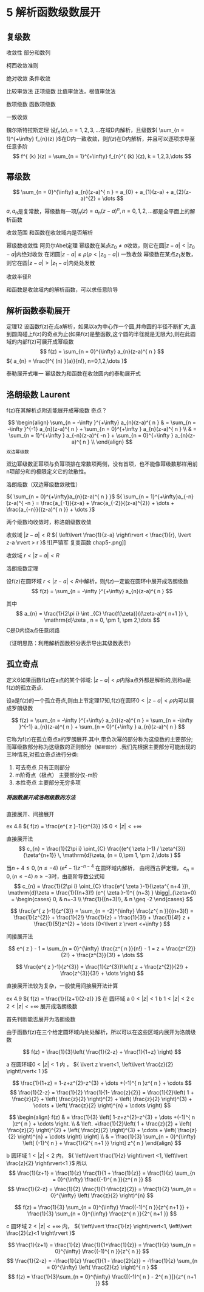 # 5 解析函数级数展开

## 复级数

收敛性
部分和数列

柯西收敛准则

绝对收敛
条件收敛

比较审敛法
正项级数 比值审敛法，根值审敛法

数项级数
函数项级数

一致收敛

魏尔斯特拉斯定理
设${ f_{n}(z), n=1,2,3,\dots }$在域D内解析，且级数${ \sum_{n = 1}^{+\infty} f_{n}(z) }$在D内一致收敛，则${ f(z) }$在D内解析，并且可以逐项求导至任意多阶
$$
f^{ (k) }(z) = \sum_{n = 1}^{+\infty} f_{n}^{ (k) }(z), k = 1,2,3,\dots 
$$


## 幂级数

$$
\sum_{n = 0}^{\infty} a_{n}(z-a)^{ n } 
= a_{0} + a_{1}(z-a) + a_{2}(z-a)^{2} + \dots 
$$

${ a,a_{n} }$是复常数，幂级数每一项${ f_{n}(z) = a_{n}(z-a)^{ n }, n=0,1,2,\dots }$都是全平面上的解析函数

收敛范围
和函数在收敛域内是否解析


幂级数收敛性
阿贝尔Abel定理
幂级数在某点${ z_{0} \neq a }$收敛，则它在圆${ \lvert z-a \rvert < \lvert z_{0}-a \rvert }$内绝对收敛
在闭圆${ \lvert z-a \rvert\leq\rho(\rho < \lvert z_{0}-a \rvert) }$ 一致收敛
幂级数在某点${ z_{1}  }$发散，则它在圆${ \lvert z-a \rvert > \lvert z_{1}-a \rvert }$内处处发散

收敛半径R

和函数是收敛域内的解析函数，可以求任意阶导

## 解析函数泰勒展开


定理12 设函数f(z)在点a解析，如果以a为中心作一个圆,并命圆的半径不断扩大,直到圆周碰上f(z)的奇点为止(如果f(z)是整函数,这个圆的半径就是无限大),则在此圆域的内部f(z)可展开成幂级数
$$
f(z) = \sum_{n = 0}^{\infty} a_{n}(z-a)^{ n }
$$
${ a_{n} = \frac{f^{ (n) }(a)}{n!}, n=0,1,2,\dots }$

泰勒展开式唯一
幂级数为和函数在收敛圆内的泰勒展开式

## 洛朗级数 Laurent

f(z)在其解析点附近能展开成幂级数
奇点？

$$
\begin{align}
\sum_{n = -\infty }^{+\infty} a_{n}(z-a)^{ n }  
& = \sum_{n = -\infty }^{-1} a_{n}(z-a)^{ n } + \sum_{n = 0}^{+\infty } a_{n}(z-a)^{ n } \\
& = \sum_{n = 1}^{+\infty }  a_{-n}(z-a)^{ -n } + \sum_{n = 0}^{+\infty } a_{n}(z-a)^{ n } \\
\end{align}
$$
`双边幂级数`

双边幂级数正幂项与负幂项排在常数项两侧，没有首项，也不能像幂级数那样用前n项部分和的极限定义它的敛散性。

洛朗级数（双边幂级数敛散性）

${ \sum_{n = 0}^{+\infty}a_{n}(z-a)^{ n } }$
${ \sum_{n = 1}^{+\infty}a_{-n}(z-a)^{ -n } = \frac{a_{-1}}{z-a} + \frac{a_{-2}}{(z-a)^{2}} + \dots + \frac{a_{-n}}{(z-a)^{ n }} + \dots }$

两个级数均收敛时，称洛朗级数收敛

收敛域
${ \lvert z-a \rvert < R }$
${ \left\lvert  \frac{1}{z-a}  \right\rvert < \frac{1}{r}, \lvert z-a \rvert > r }$
![[严镇军 复变函数 chap5-.png]]

收敛域 ${ r < \lvert z-a \rvert < R }$


洛朗级数定理

设f(z)在圆环域 ${ r < \lvert z-a \rvert < R }$中解析，则${ f(z) }$一定能在圆环中展开成洛朗级数
$$
f(z) =
\sum_{n = -\infty }^{+\infty} a_{n}(z-a)^{ n }  
$$

其中
$$
a_{n} = \frac{1}{2\pi i} \int _{C} \frac{f(\zeta)}{(\zeta-a)^{ n+1 }} \, \mathrm{d}\zeta , n = 0, \pm 1, \pm 2,\dots 
$$
C是D内绕a点任意闭路

（证明思路：利用解析函数积分表示导出其级数表示）

## 孤立奇点

定义6如果函数f(z)在a点的某个邻域: ${ \lvert z-a \rvert<\rho }$内除a点外都是解析的,则称a是f(z)的孤立奇点.

设a是f(z)的一个孤立奇点,则由上节定理17知,f(z)在圆环${ 0 < \lvert z-a \rvert < \rho }$内可以展成罗朗级数

$$
f(z) = \sum_{n = -\infty }^{+\infty} a_{n}(z-a)^{ n }  
= \sum_{n = -\infty }^{-1} a_{n}(z-a)^{ n } + \sum_{n = 0}^{+\infty } a_{n}(z-a)^{ n } 
$$

它称为f(z)在孤立奇点a的罗朗展开.其中,带负次幂的部分称为这级数的主要部分;而幂级数部分称为这级数的正则部分（`解析部分`）.我们先根据主要部分可能出现的三种情况,对孤立奇点进行分类:

1. 可去奇点 只有正则部分  
2. m阶奇点（极点） 主要部分仅-m阶
3. 本性奇点 主要部分无穷多项



##### 将函数展开成洛朗级数的方法

直接展开、间接展开

ex 4.8 ${ f(z) = \frac{e^{ z }-1}{z^{3}} }$ ${ 0 < \lvert z \rvert < +\infty }$

直接展开法
$$
c_{n} = \frac{1}{2\pi i} \oint_{C} \frac{(e^{ \zeta }-1) / \zeta^{3}}{\zeta^{n+1}} \, \mathrm{d}\zeta,  (n = 0,\pm 1, \pm 2,\dots )
$$

当${ n+4 \leq 0,(n \leq -4) }$ 
${ (e^{ z }-1) z^{ -n-4 } }$ 在圆环域内解析， 由柯西古萨定理， ${ c_{n} = 0 , (n \leq -4)}$ 
${ n \geq-3 }$时，由高阶导数公式知
$$
c_{n} = \frac{1}{2\pi i} \oint_{C} \frac{e^{ \zeta }-1}{\zeta^{ n+4 }}\, \mathrm{d}\zeta = \frac{1}{(n+3)!} (e^{ \zeta }-1)^{ (n+3) } \bigg|_{\zeta=0} = 
\begin{cases}
0, & n=-3 \\
\frac{1}{(n+3)!}, & n \geq -2 
\end{cases}
$$

$$
\frac{e^{ z }-1}{z^{3}} = 
\sum_{n = -2}^{\infty} \frac{z^{ n }}{(n+3)!} 
= \frac{1}{z^{2}} + \frac{1}{2!} \frac{1}{z} + \frac{1}{3!} + \frac{1}{4!} z + \frac{1}{5!}z^{2} + \dots  (0<\lvert z \rvert <+\infty )
$$


间接展开法

$$
e^{ z } - 1 = \sum_{n = 0}^{\infty} \frac{z^{ n }}{n!} - 1 
= z + \frac{z^{2}}{2!} + \frac{z^{3}}{3!} + \dots 
$$

$$
\frac{e^{ z }-1}{z^{3}} = \frac{1}{z^{3}}\left(  z + \frac{z^{2}}{2!} + \frac{z^{3}}{3!} + \dots \right)
$$

直接展开法较为复杂，一般使用间接展开法计算


ex 4.9 ${ f(z) = \frac{1}{(z+1)(2-z)} }$
在 圆环域
a ${ 0<\lvert z \rvert<1 }$
b ${ 1<\lvert z \rvert<2 }$
c ${ 2<\lvert z \rvert<+\infty }$
展开成洛朗级数

首先判断能否展开为洛朗级数

由于函数f(z)在三个给定圆环域内处处解析，所以可以在这些区域内展开为洛朗级数

$$
f(z) = \frac{1}{3}\left( \frac{1}{2-z} + \frac{1}{1+z} \right)
$$

a 在圆环域${ 0 < \lvert z \rvert < 1 }$ 内 ， ${ \lvert z \rvert<1, \left\lvert  \frac{z}{2}  \right\rvert< 1 }$

$$
\frac{1}{1+z} = 
1-z+z^{2}-z^{3} + \dots +(-1)^{ n }z^{ n } + \cdots 
$$
$$
\frac{1}{2-z} = 
\frac{1}{2} \frac{1}{1- \frac{z}{2}} = 
\frac{1}{2}\left( 1 + \frac{z}{2} + \left( \frac{z}{2} \right)^{2} + \left( \frac{z}{2} \right)^{3} + \cdots + \left( \frac{z}{2} \right)^{n} + \cdots  \right)
$$

$$
\begin{align}
f(z) & = \frac{1}{3} \left[ 1-z+z^{2}-z^{3} + \dots +(-1)^{ n }z^{ n } + \cdots   \right. \\
 & \left. +\frac{1}{2}\left( 1 + \frac{z}{2} + \left( \frac{z}{2} \right)^{2} + \left( \frac{z}{2} \right)^{3} + \cdots + \left( \frac{z}{2} \right)^{n} + \cdots  \right) \right] \\
& = \frac{1}{3} \sum_{n = 0}^{\infty} \left[ (-1)^{ n } + \frac{1}{2^{ n+1 }} \right] z^{ n }
\end{align}
$$

b 圆环域 ${ 1<\lvert z \rvert<2 }$ 内， ${ \left\lvert  \frac{1}{z}  \right\rvert <1, \left\lvert  \frac{z}{2}  \right\rvert<1 }$ 所以
$$
\frac{1}{z+1} = \frac{1}{z} \frac{1}{1 + \frac{1}{z}} = \frac{1}{z} \sum_{n = 0}^{\infty} \frac{(-1)^{ n }}{z^{ n }}
$$
$$
\frac{1}{2-z} = \frac{1}{2} \frac{1}{1-\frac{z}{2}} = \frac{1}{2} \sum_{n = 0}^{\infty} \left( \frac{z}{2} \right)^{n}
$$

$$
f(z) = \frac{1}{3} \sum_{n = 0}^{\infty} \frac{(-1)^{ n }}{z^{ n+1 }} + \frac{1}{3} \sum_{n = 0}^{\infty} \frac{z^{ n }}{2^{ n+1 }}
$$

c 圆环域 ${ 2<\lvert z \rvert <+\infty}$ 内， ${ \left\lvert  \frac{1}{z}  \right\rvert<1, \left\lvert  \frac{2}{z}<1  \right\rvert }$

$$
\frac{1}{z+1} = \frac{1}{z} \frac{1}{1+\frac{1}{z}} = \frac{1}{z} \sum_{n = 0}^{\infty} \frac{(-1)^{ n }}{z^{ n }}
$$
$$
\frac{1}{2-z} = -\frac{1}{z} \frac{1}{1 - \frac{2}{z}} = -\frac{1}{z} \sum_{n = 0}^{\infty} \left( \frac{2}{z} \right)^{ n }
$$
$$
f(z) = \frac{1}{3}\sum_{n = 0}^{\infty} \frac{[(-1)^{ n } - 2^{ n }]}{z^{ n+1 }}
$$

